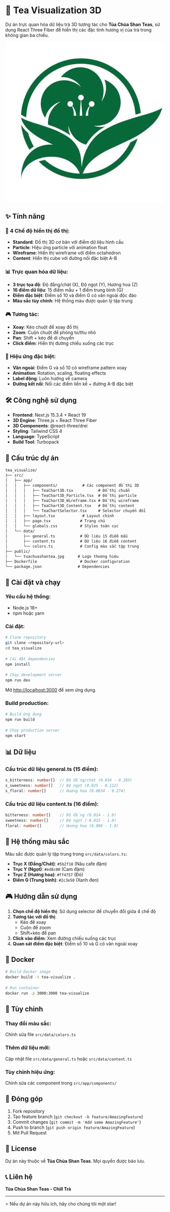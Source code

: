 # 🍃 Tea Visualization 3D

Dự án trực quan hóa dữ liệu trà 3D tương tác cho **Tủa Chùa Shan Teas**, sử dụng React Three Fiber để hiển thị các đặc tính hương vị của trà trong không gian ba chiều.

![Tea Visualization 3D](public/tuachuashantea.jpg)

## ✨ Tính năng

### 🎯 **4 Chế độ hiển thị đồ thị:**
- **Standard**: Đồ thị 3D cơ bản với điểm dữ liệu hình cầu
- **Particle**: Hiệu ứng particle với animation float
- **Wireframe**: Hiển thị wireframe với điểm octahedron
- **Content**: Hiển thị cube với đường nối đặc biệt A-B

### 📊 **Trực quan hóa dữ liệu:**
- **3 trục tọa độ**: Độ đắng/chát (X), Độ ngọt (Y), Hương hoa (Z)
- **16 điểm dữ liệu**: 15 điểm mẫu + 1 điểm trung bình (G)
- **Điểm đặc biệt**: Điểm số 10 và điểm G có vân ngoài độc đáo
- **Màu sắc tùy chỉnh**: Hệ thống màu được quản lý tập trung

### 🎮 **Tương tác:**
- **Xoay**: Kéo chuột để xoay đồ thị
- **Zoom**: Cuộn chuột để phóng to/thu nhỏ
- **Pan**: Shift + kéo để di chuyển
- **Click điểm**: Hiển thị đường chiếu xuống các trục

### 🎨 **Hiệu ứng đặc biệt:**
- **Vân ngoài**: Điểm G và số 10 có wireframe pattern xoay
- **Animation**: Rotation, scaling, floating effects
- **Label động**: Luôn hướng về camera
- **Đường kết nối**: Nối các điểm liền kề + đường A-B đặc biệt

## 🛠️ Công nghệ sử dụng

- **Frontend**: Next.js 15.3.4 + React 19
- **3D Engine**: Three.js + React Three Fiber
- **3D Components**: @react-three/drei
- **Styling**: Tailwind CSS 4
- **Language**: TypeScript
- **Build Tool**: Turbopack

## 📁 Cấu trúc dự án

```
tea_visualize/
├── src/
│   ├── app/
│   │   ├── components/           # Các component đồ thị 3D
│   │   │   ├── TeaChart3D.tsx           # Đồ thị chuẩn
│   │   │   ├── TeaChart3D_Particle.tsx  # Đồ thị particle
│   │   │   ├── TeaChart3D_Wireframe.tsx # Đồ thị wireframe
│   │   │   ├── TeaChart3D_Content.tsx   # Đồ thị content
│   │   │   └── TeaChartSelector.tsx     # Selector chuyển đổi
│   │   ├── layout.tsx            # Layout chính
│   │   ├── page.tsx             # Trang chủ
│   │   └── globals.css          # Styles toàn cục
│   └── data/
│       ├── general.ts           # Dữ liệu 15 điểm mẫu
│       ├── content.ts           # Dữ liệu 16 điểm content
│       └── colors.ts            # Config màu sắc tập trung
├── public/
│   └── tuachuashantea.jpg      # Logo thương hiệu
├── Dockerfile                   # Docker configuration
└── package.json                # Dependencies
```

## 🚀 Cài đặt và chạy

### Yêu cầu hệ thống:
- Node.js 18+ 
- npm hoặc yarn

### Cài đặt:

```bash
# Clone repository
git clone <repository-url>
cd tea_visualize

# Cài đặt dependencies
npm install

# Chạy development server
npm run dev
```

Mở [http://localhost:3000](http://localhost:3000) để xem ứng dụng.

### Build production:

```bash
# Build ứng dụng
npm run build

# Chạy production server
npm start
```

## 📊 Dữ liệu

### Cấu trúc dữ liệu general.ts (15 điểm):
```typescript
s_bitterness: number[]  // Độ đắng/chát (0.034 - 0.103)
s_sweetness: number[]   // Độ ngọt (0.025 - 0.112)  
s_floral: number[]      // Hương hoa (0.0034 - 0.274)
```

### Cấu trúc dữ liệu content.ts (16 điểm):
```typescript
bitterness: number[]    // Độ đắng (0.014 - 1.0)
sweetness: number[]     // Độ ngọt (-0.015 - 1.0)
floral: number[]        // Hương hoa (0.008 - 1.0)
```

## 🎨 Hệ thống màu sắc

Màu sắc được quản lý tập trung trong `src/data/colors.ts`:

- **Trục X (Đắng/Chát)**: `#5b2f18` (Nâu cafe đậm)
- **Trục Y (Ngọt)**: `#ed8c00` (Cam đậm) 
- **Trục Z (Hương hoa)**: `#ff4757` (Đỏ)
- **Điểm G (Trung bình)**: `#2c3e50` (Xanh đen)

## 🎮 Hướng dẫn sử dụng

1. **Chọn chế độ hiển thị**: Sử dụng selector để chuyển đổi giữa 4 chế độ
2. **Tương tác với đồ thị**:
   - Kéo để xoay
   - Cuộn để zoom
   - Shift+kéo để pan
3. **Click vào điểm**: Xem đường chiếu xuống các trục
4. **Quan sát điểm đặc biệt**: Điểm số 10 và G có vân ngoài xoay

## 🐳 Docker

```bash
# Build Docker image
docker build -t tea-visualize .

# Run container
docker run -p 3000:3000 tea-visualize
```

## 🔧 Tùy chỉnh

### Thay đổi màu sắc:
Chỉnh sửa file `src/data/colors.ts`

### Thêm dữ liệu mới:
Cập nhật file `src/data/general.ts` hoặc `src/data/content.ts`

### Tùy chỉnh hiệu ứng:
Chỉnh sửa các component trong `src/app/components/`

## 🤝 Đóng góp

1. Fork repository
2. Tạo feature branch (`git checkout -b feature/AmazingFeature`)
3. Commit changes (`git commit -m 'Add some AmazingFeature'`)
4. Push to branch (`git push origin feature/AmazingFeature`)
5. Mở Pull Request

## 📄 License

Dự án này thuộc về **Tủa Chùa Shan Teas**. Mọi quyền được bảo lưu.

## 📞 Liên hệ

**Tủa Chùa Shan Teas - Chill Trà**

---

⭐ Nếu dự án này hữu ích, hãy cho chúng tôi một star!
